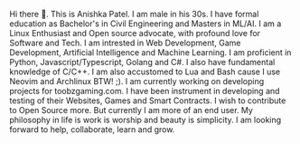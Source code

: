Hi there 👋.
This is Anishka Patel. I am male in his 30s.
I have formal education as Bachelor's in Civil Engineering and Masters in ML/AI.
I am a Linux Enthusiast and Open source advocate, with profound love for Software and Tech.
I am intrested in Web Development, Game Development, Artificial Intelligence and Machine Learning.
I am proficient in Python, Javascript/Typescript, Golang and C#. I also have fundamental knowledge of C/C++.
I am also accustomed to Lua and Bash cause I use Neovim and Archlinux BTW! ;).
I am currently working on developing projects for toobzgaming.com.
I have been instrument in developing and testing of their Websites, Games and Smart Contracts.
I wish to contribute to Open Source more. But currently I am more of an end user.
My philosophy in life is work is worship and beauty is simplicity.
I am looking forward to help, collaborate, learn and grow.
